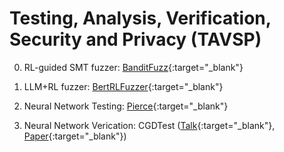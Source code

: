 # Testing, Analysis, Verification, Security and Privacy (TAVSP)

0. RL-guided SMT fuzzer: [BanditFuzz](https://banditfuzz.github.io){:target="_blank"}

0. LLM+RL fuzzer: [BertRLFuzzer](https://arxiv.org/abs/2305.12534){:target="_blank"}

0. Neural Network Testing: [Pierce](https://piercefuzzer.github.io/){:target="_blank"}

0. Neural Network Verication: CGDTest ([Talk](https://simons.berkeley.edu/talks/constrained-gradient-descent-algorithm-testing-neural-networks){:target="_blank"}, [Paper](https://arxiv.org/abs/2304.01826){:target="_blank"})

